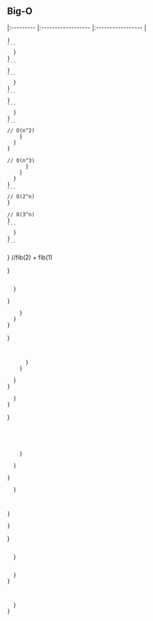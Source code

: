 
## Big-O


  |:--------- |:------------------    |:-----------------          |



    }
    ```
      }
    }
    ```
    }
    ```
      }
    }
    ```
    }
    ```
      }
    }
    ```
    // O(n^2)
        }
      }
    }
    
    // O(n^3)
          }
        }
      }
    }
    ```
    // O(2^n)
    }

    // O(3^n)
    }
    ```
      }
    }
    ```

  }
  //fib(2) + fib(1)


  }


  ```

    }

  }
  ```




        }
      }
    }

  }
  ```


        }
      }

    }
  }
  ```

      }
    }
  }
  ```




      }

    }

  }

    }



  }
  ```

    }



  }
  ```

    }


    }
  }



    }
  }
  ```



  






